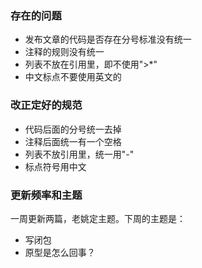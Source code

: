 ### 存在的问题
- 发布文章的代码是否存在分号标准没有统一
- 注释的规则没有统一
- 列表不放在引用里，即不使用">*"
- 中文标点不要使用英文的

### 改正定好的规范
- 代码后面的分号统一去掉
- 注释后面统一有一个空格
- 列表不放引用里，统一用"-"
- 标点符号用中文


### 更新频率和主题
一周更新两篇，老姚定主题。下周的主题是：
- 写闭包
- 原型是怎么回事？
